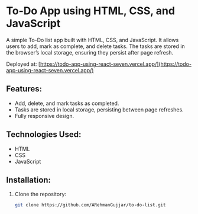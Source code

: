 # To-Do App using HTML, CSS, and JavaScript

A simple To-Do list app built with HTML, CSS, and JavaScript. It allows users to add, mark as complete, and delete tasks. The tasks are stored in the browser’s local storage, ensuring they persist after page refresh.

Deployed at: [https://todo-app-using-react-seven.vercel.app/](https://todo-app-using-react-seven.vercel.app/)

## Features:
- Add, delete, and mark tasks as completed.
- Tasks are stored in local storage, persisting between page refreshes.
- Fully responsive design.

## Technologies Used:
- HTML
- CSS
- JavaScript

## Installation:
1. Clone the repository:
   ```bash
   git clone https://github.com/ARehmanGujjar/to-do-list.git
